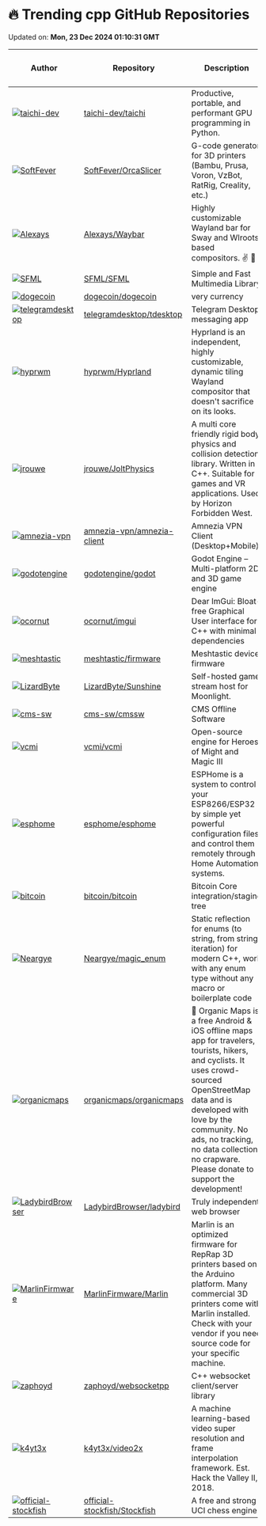 # 🔥 Trending cpp GitHub Repositories

Updated on: **Mon, 23 Dec 2024 01:10:31 GMT**

| Author | Repository | Description | Language | ⭐ Total Stars | 🌟 Stars Today |
|--------|------------|-------------|----------|----------------|----------------|
| [![taichi-dev](https://avatars.githubusercontent.com/u/6553256?s=40&v=4)](https://github.com/taichi-dev) | [taichi-dev/taichi](https://github.com/taichi-dev/taichi) | Productive, portable, and performant GPU programming in Python. | C++ | 26282 | 127 |
| [![SoftFever](https://avatars.githubusercontent.com/u/103989404?s=40&v=4)](https://github.com/SoftFever) | [SoftFever/OrcaSlicer](https://github.com/SoftFever/OrcaSlicer) | G-code generator for 3D printers (Bambu, Prusa, Voron, VzBot, RatRig, Creality, etc.) | C++ | 7780 | 23 |
| [![Alexays](https://avatars.githubusercontent.com/u/13947260?s=40&v=4)](https://github.com/Alexays) | [Alexays/Waybar](https://github.com/Alexays/Waybar) | Highly customizable Wayland bar for Sway and Wlroots based compositors. ✌️ 🎉 | C++ | 6915 | 6 |
| [![SFML](https://avatars.githubusercontent.com/u/245489?s=40&v=4)](https://github.com/SFML) | [SFML/SFML](https://github.com/SFML/SFML) | Simple and Fast Multimedia Library | C++ | 10359 | 16 |
| [![dogecoin](https://avatars.githubusercontent.com/u/126646?s=40&v=4)](https://github.com/dogecoin) | [dogecoin/dogecoin](https://github.com/dogecoin/dogecoin) | very currency | C++ | 14789 | 7 |
| [![telegramdesktop](https://avatars.githubusercontent.com/u/17900494?s=40&v=4)](https://github.com/telegramdesktop) | [telegramdesktop/tdesktop](https://github.com/telegramdesktop/tdesktop) | Telegram Desktop messaging app | C++ | 26568 | 6 |
| [![hyprwm](https://avatars.githubusercontent.com/u/43317083?s=40&v=4)](https://github.com/hyprwm) | [hyprwm/Hyprland](https://github.com/hyprwm/Hyprland) | Hyprland is an independent, highly customizable, dynamic tiling Wayland compositor that doesn't sacrifice on its looks. | C++ | 22282 | 31 |
| [![jrouwe](https://avatars.githubusercontent.com/u/1621693?s=40&v=4)](https://github.com/jrouwe) | [jrouwe/JoltPhysics](https://github.com/jrouwe/JoltPhysics) | A multi core friendly rigid body physics and collision detection library. Written in C++. Suitable for games and VR applications. Used by Horizon Forbidden West. | C++ | 7010 | 22 |
| [![amnezia-vpn](https://avatars.githubusercontent.com/u/23482029?s=40&v=4)](https://github.com/amnezia-vpn) | [amnezia-vpn/amnezia-client](https://github.com/amnezia-vpn/amnezia-client) | Amnezia VPN Client (Desktop+Mobile) | C++ | 6088 | 6 |
| [![godotengine](https://avatars.githubusercontent.com/u/4701338?s=40&v=4)](https://github.com/godotengine) | [godotengine/godot](https://github.com/godotengine/godot) | Godot Engine – Multi-platform 2D and 3D game engine | C++ | 92065 | 26 |
| [![ocornut](https://avatars.githubusercontent.com/u/8225057?s=40&v=4)](https://github.com/ocornut) | [ocornut/imgui](https://github.com/ocornut/imgui) | Dear ImGui: Bloat-free Graphical User interface for C++ with minimal dependencies | C++ | 61933 | 27 |
| [![meshtastic](https://avatars.githubusercontent.com/u/225513?s=40&v=4)](https://github.com/meshtastic) | [meshtastic/firmware](https://github.com/meshtastic/firmware) | Meshtastic device firmware | C++ | 3770 | 8 |
| [![LizardByte](https://avatars.githubusercontent.com/u/42013603?s=40&v=4)](https://github.com/LizardByte) | [LizardByte/Sunshine](https://github.com/LizardByte/Sunshine) | Self-hosted game stream host for Moonlight. | C++ | 20972 | 39 |
| [![cms-sw](https://avatars.githubusercontent.com/u/4170616?s=40&v=4)](https://github.com/cms-sw) | [cms-sw/cmssw](https://github.com/cms-sw/cmssw) | CMS Offline Software | C++ | 1102 | 1 |
| [![vcmi](https://avatars.githubusercontent.com/u/1576820?s=40&v=4)](https://github.com/vcmi) | [vcmi/vcmi](https://github.com/vcmi/vcmi) | Open-source engine for Heroes of Might and Magic III | C++ | 4612 | 1 |
| [![esphome](https://avatars.githubusercontent.com/u/3060199?s=40&v=4)](https://github.com/esphome) | [esphome/esphome](https://github.com/esphome/esphome) | ESPHome is a system to control your ESP8266/ESP32 by simple yet powerful configuration files and control them remotely through Home Automation systems. | C++ | 8684 | 8 |
| [![bitcoin](https://avatars.githubusercontent.com/u/126646?s=40&v=4)](https://github.com/bitcoin) | [bitcoin/bitcoin](https://github.com/bitcoin/bitcoin) | Bitcoin Core integration/staging tree | C++ | 80963 | 40 |
| [![Neargye](https://avatars.githubusercontent.com/u/7997966?s=40&v=4)](https://github.com/Neargye) | [Neargye/magic_enum](https://github.com/Neargye/magic_enum) | Static reflection for enums (to string, from string, iteration) for modern C++, work with any enum type without any macro or boilerplate code | C++ | 5066 | 2 |
| [![organicmaps](https://avatars.githubusercontent.com/u/170263?s=40&v=4)](https://github.com/organicmaps) | [organicmaps/organicmaps](https://github.com/organicmaps/organicmaps) | 🍃 Organic Maps is a free Android & iOS offline maps app for travelers, tourists, hikers, and cyclists. It uses crowd-sourced OpenStreetMap data and is developed with love by the community. No ads, no tracking, no data collection, no crapware. Please donate to support the development! | C++ | 10181 | 6 |
| [![LadybirdBrowser](https://avatars.githubusercontent.com/u/5954907?s=40&v=4)](https://github.com/LadybirdBrowser) | [LadybirdBrowser/ladybird](https://github.com/LadybirdBrowser/ladybird) | Truly independent web browser | C++ | 26465 | 15 |
| [![MarlinFirmware](https://avatars.githubusercontent.com/u/698003?s=40&v=4)](https://github.com/MarlinFirmware) | [MarlinFirmware/Marlin](https://github.com/MarlinFirmware/Marlin) | Marlin is an optimized firmware for RepRap 3D printers based on the Arduino platform. Many commercial 3D printers come with Marlin installed. Check with your vendor if you need source code for your specific machine. | C++ | 16388 | 2 |
| [![zaphoyd](https://avatars.githubusercontent.com/u/1006976?s=40&v=4)](https://github.com/zaphoyd) | [zaphoyd/websocketpp](https://github.com/zaphoyd/websocketpp) | C++ websocket client/server library | C++ | 7141 | 1 |
| [![k4yt3x](https://avatars.githubusercontent.com/u/21986859?s=40&v=4)](https://github.com/k4yt3x) | [k4yt3x/video2x](https://github.com/k4yt3x/video2x) | A machine learning-based video super resolution and frame interpolation framework. Est. Hack the Valley II, 2018. | C++ | 11193 | 14 |
| [![official-stockfish](https://avatars.githubusercontent.com/u/4202567?s=40&v=4)](https://github.com/official-stockfish) | [official-stockfish/Stockfish](https://github.com/official-stockfish/Stockfish) | A free and strong UCI chess engine | C++ | 11904 | 10 |
